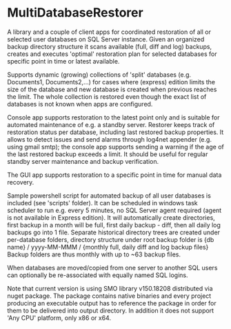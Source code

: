 # MultiDatabaseRestorer
A library and a couple of client apps for coordinated restoration of all or selected user databases on SQL Server instance.
Given an organized backup directory structure it scans available (full, diff and log) backups, creates and executes 'optimal' restoration plan for selected databases for specific point in time or latest available.

Supports dynamic (growing) collections of 'split' databases (e.g. Documents1, Documents2,...) for cases where (express) edition limits the size of the database and new database is created when previous reaches the limit.
The whole collection is restored even though the exact list of databases is not known when apps are configured.

Console app supports restoration to the latest point only and is suitable for automated maintenance of e.g. a standby server.
Restorer keeps track of restoration status per database, including last restored backup properties. It allows to detect issues and send alarms through log4net appender (e.g. using gmail smtp); the console app supports sending a warning if the age of the last restored backup exceeds a limit. It should be useful for regular standby server maintenance and backup verification.

The GUI app supports restoration to a specific point in time for manual data recovery.

Sample powershell script for automated backup of all user databases is included (see 'scripts' folder).
It can be scheduled in windows task scheduler to run e.g. every 5 minutes, no SQL Server agent required (agent is not available in Express edition).
It will automatically create directories, first backup in a month will be full, first daily backup - diff, then all daily log backups go into 1 file.
Separate historical directory trees are created under per-database folders, directory structure under root backup folder is
{db name} / yyyy-MM-MMM / {monthly full, daily diff and log backup files}
Backup folders are thus monthly with up to ~63 backup files.

When databases are moved/copied from one server to another SQL users can optionally be re-associated with equally named SQL logins.

Note that current version is using SMO library v150.18208 distributed via nuget package. The package contains native binaries and every project producing an executable output has to reference the package in order for them to be delivered into output directory. In addition it does not support 'Any CPU' platform, only x86 or x64.
